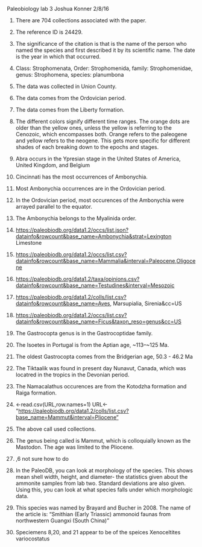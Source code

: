Paleobiology lab 3
Joshua Konner
2/8/16

1.	There are 704 collections associated with the paper.
2.	The reference ID is 24429.

1.	The significance of the citation is that is the name of the person who named the species and first described it by its scientific name.  The date is the year in which that occurred.
2.	Class: Strophomenata, Order: Strophomenida, family: Strophomenidae, genus: Strophomena, species: planumbona
3.	The data was collected in Union County.
4.	The data comes from the Ordovician period.
5.	The data comes from the Liberty formation.

1.	The different colors signify different time ranges.  The orange dots are older than the yellow ones, unless the yellow is referring to the Cenozoic, which encompasses both.  Orange refers to the paleogene and yellow refers to the neogene.  This gets more specific for different shades of each breaking down to the epochs and stages.
2.	Abra occurs in the Ypresian stage in the United States of America, United Kingdom, and Belgium
3.	Cincinnati has the most occurrences of Ambonychia.
4.	Most Ambonychia occurrences are in the Ordovician period.

1.	In the Ordovician period, most occurences of the Ambonychia were arrayed parallel to the equator.
2.	The Ambonychia belongs to the Myalinida order.

1.	https://paleobiodb.org/data1.2/occs/list.json?datainfo&rowcount&base_name=Ambonychia&strat=Lexington Limestone
2.	https://paleobiodb.org/data1.2/occs/list.csv?datainfo&rowcount&base_name=Mammalia&interval=Paleocene,Oligocene
3.	https://paleobiodb.org/data1.2/taxa/opinions.csv?datainfo&rowcount&base_name=Testudines&interval=Mesozoic
4.	https://paleobiodb.org/data1.2/colls/list.csv?datainfo&rowcount&base_name=Aves, Marsupialia, Sirenia&cc=US
5.	https://paleobiodb.org/data1.2/occs/list.csv?datainfo&rowcount&base_name=Ficus&taxon_reso=genus&cc=US

1.	The Gastrocopta genus is in the Gastrocoptidae family.
2.	The Isoetes in Portugal is from the Aptian age, ~113–~125 Ma.
3.	The oldest Gastrocopta comes from the Bridgerian age, 50.3 - 46.2 Ma
4.	The Tiktaalik was found in present day Nunavut, Canada, which was locatred in the tropics in the Devonian period.
5.	The Namacalathus occurences are from the Kotodzha formation and Raiga formation.


1.	<-read.csv(URL,row.names=1)
URL<-"https://paleobiodb.org/data1.2/colls/list.csv?base_name=Mammut&interval=Pliocene”


	
3.	The above call used collections.
4.	The genus being called is Mammut, which is colloquially known as the Mastodon.  The age was limited to the Pliocene.  
5.	,6 not sure how to do

1.	In the PaleoDB, you can look at morphology of the species.  This shows mean shell width, height, and diameter- the statistics given about the ammonite samples from lab two.  Standard deviations are also given.  Using this, you can look at what species falls under which morphologic data.
2.	This species was named by Brayard and Bucher in 2008.  The name of the article is: “Smithian (Early Triassic) ammonoid faunas from northwestern Guangxi (South China)”
3.	Speciemens 8,20, and 21 appear to be of the speices Xenoceltites variocostatus

